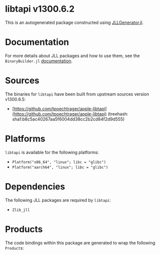 # libtapi v1300.6.2
This is an autogenerated package constructed using [JLLGenerator.jl](https://github.com/JuliaPackaging/BinaryBuilder2.jl/tree/main/JLLGenerator.jl).

# Documentation
For more details about JLL packages and how to use them, see the `BinaryBuilder.jl` [documentation](https://docs.binarybuilder.org/stable/jll/).

# Sources
The binaries for `libtapi` have been built from upstream sources version v1300.6.5:

 - [https://github.com/tpoechtrager/apple-libtapi](https://github.com/tpoechtrager/apple-libtapi) (treehash: sha1:b8c5ac40267aa5f6004dd38cc2b2cd84f2d9d555)
# Platforms

`libtapi` is available for the following platforms:

 - `Platform("x86_64", "linux"; libc = "glibc")`
 - `Platform("aarch64", "linux"; libc = "glibc")`
# Dependencies
The following JLL packages are required by `libtapi`:

 - `Zlib_jll`
# Products

The code bindings within this package are generated to wrap the following `Product`s:
<TODO>

